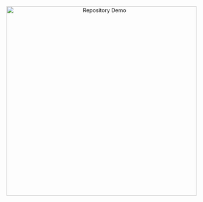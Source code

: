 <div align = "center">
<img src="https://tech-orbit.wontory.dev/api?title=sehyun&tech=JavaScript,TypeScript,Next.js,React,Tailwind%20CSS&size=800" alt="Repository Demo" width="500"/>
</div>
 
